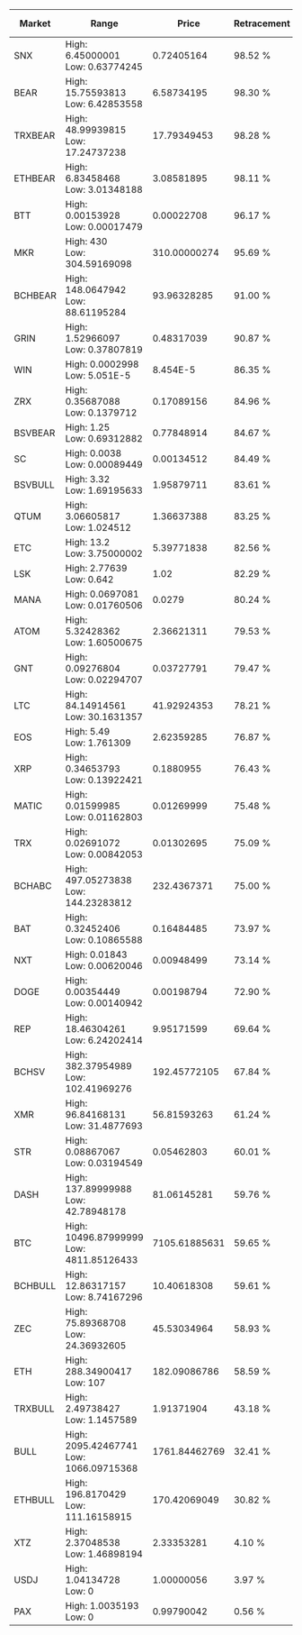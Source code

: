 | Market | Range | Price| Retracement | Doubles to 50% |
| --- | --- | --- | --- | --- |
| SNX | High: 6.45000001<br />Low: 0.63774245 | 0.72405164 | 98.52 % | 4.89 |
| BEAR | High: 15.75593813<br />Low: 6.42853558 | 6.58734195 | 98.30 % | 1.68 |
| TRXBEAR | High: 48.99939815<br />Low: 17.24737238 | 17.79349453 | 98.28 % | 1.86 |
| ETHBEAR | High: 6.83458468<br />Low: 3.01348188 | 3.08581895 | 98.11 % | 1.60 |
| BTT | High: 0.00153928<br />Low: 0.00017479 | 0.00022708 | 96.17 % | 3.77 |
| MKR | High: 430<br />Low: 304.59169098 | 310.00000274 | 95.69 % | 1.18 |
| BCHBEAR | High: 148.0647942<br />Low: 88.61195284 | 93.96328285 | 91.00 % | 1.26 |
| GRIN | High: 1.52966097<br />Low: 0.37807819 | 0.48317039 | 90.87 % | 1.97 |
| WIN | High: 0.0002998<br />Low: 5.051E-5 | 8.454E-5 | 86.35 % | 2.07 |
| ZRX | High: 0.35687088<br />Low: 0.1379712 | 0.17089156 | 84.96 % | 1.45 |
| BSVBEAR | High: 1.25<br />Low: 0.69312882 | 0.77848914 | 84.67 % | 1.25 |
| SC | High: 0.0038<br />Low: 0.00089449 | 0.00134512 | 84.49 % | 1.75 |
| BSVBULL | High: 3.32<br />Low: 1.69195633 | 1.95879711 | 83.61 % | 1.28 |
| QTUM | High: 3.06605817<br />Low: 1.024512 | 1.36637388 | 83.25 % | 1.50 |
| ETC | High: 13.2<br />Low: 3.75000002 | 5.39771838 | 82.56 % | 1.57 |
| LSK | High: 2.77639<br />Low: 0.642 | 1.02 | 82.29 % | 1.68 |
| MANA | High: 0.0697081<br />Low: 0.01760506 | 0.0279 | 80.24 % | 1.56 |
| ATOM | High: 5.32428362<br />Low: 1.60500675 | 2.36621311 | 79.53 % | 1.46 |
| GNT | High: 0.09276804<br />Low: 0.02294707 | 0.03727791 | 79.47 % | 1.55 |
| LTC | High: 84.14914561<br />Low: 30.1631357 | 41.92924353 | 78.21 % | 1.36 |
| EOS | High: 5.49<br />Low: 1.761309 | 2.62359285 | 76.87 % | 1.38 |
| XRP | High: 0.34653793<br />Low: 0.13922421 | 0.1880955 | 76.43 % | 1.29 |
| MATIC | High: 0.01599985<br />Low: 0.01162803 | 0.01269999 | 75.48 % | 1.09 |
| TRX | High: 0.02691072<br />Low: 0.00842053 | 0.01302695 | 75.09 % | 1.36 |
| BCHABC | High: 497.05273838<br />Low: 144.23283812 | 232.4367371 | 75.00 % | 1.38 |
| BAT | High: 0.32452406<br />Low: 0.10865588 | 0.16484485 | 73.97 % | 1.31 |
| NXT | High: 0.01843<br />Low: 0.00620046 | 0.00948499 | 73.14 % | 1.30 |
| DOGE | High: 0.00354449<br />Low: 0.00140942 | 0.00198794 | 72.90 % | 1.25 |
| REP | High: 18.46304261<br />Low: 6.24202414 | 9.95171599 | 69.64 % | 1.24 |
| BCHSV | High: 382.37954989<br />Low: 102.41969276 | 192.45772105 | 67.84 % | 1.26 |
| XMR | High: 96.84168131<br />Low: 31.4877693 | 56.81593263 | 61.24 % | 1.13 |
| STR | High: 0.08867067<br />Low: 0.03194549 | 0.05462803 | 60.01 % | 1.10 |
| DASH | High: 137.89999988<br />Low: 42.78948178 | 81.06145281 | 59.76 % | 1.11 |
| BTC | High: 10496.87999999<br />Low: 4811.85126433 | 7105.61885631 | 59.65 % | 1.08 |
| BCHBULL | High: 12.86317157<br />Low: 8.74167296 | 10.40618308 | 59.61 % | 1.04 |
| ZEC | High: 75.89368708<br />Low: 24.36932605 | 45.53034964 | 58.93 % | 1.10 |
| ETH | High: 288.34900417<br />Low: 107 | 182.09086786 | 58.59 % | 1.09 |
| TRXBULL | High: 2.49738427<br />Low: 1.1457589 | 1.91371904 | 43.18 % | 0.00 |
| BULL | High: 2095.42467741<br />Low: 1066.09715368 | 1761.84462769 | 32.41 % | 0.00 |
| ETHBULL | High: 196.8170429<br />Low: 111.16158915 | 170.42069049 | 30.82 % | 0.00 |
| XTZ | High: 2.37048538<br />Low: 1.46898194 | 2.33353281 | 4.10 % | 0.00 |
| USDJ | High: 1.04134728<br />Low: 0 | 1.00000056 | 3.97 % | 0.00 |
| PAX | High: 1.0035193<br />Low: 0 | 0.99790042 | 0.56 % | 0.00 |
